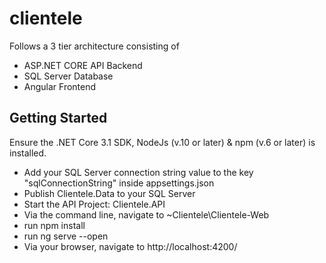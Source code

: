 # clientele
Follows a 3 tier architecture consisting of
- ASP.NET CORE API Backend
- SQL Server Database
- Angular Frontend

## Getting Started
Ensure the .NET Core 3.1 SDK, NodeJs (v.10 or later) & npm (v.6 or later) is installed.
- Add your SQL Server connection string value to the key "sqlConnectionString" inside appsettings.json
- Publish Clientele.Data to your SQL Server
- Start the API Project: Clientele.API
- Via the command line, navigate to ~Clientele\Clientele-Web 
- run npm install
- run ng serve --open
- Via your browser, navigate to http://localhost:4200/

